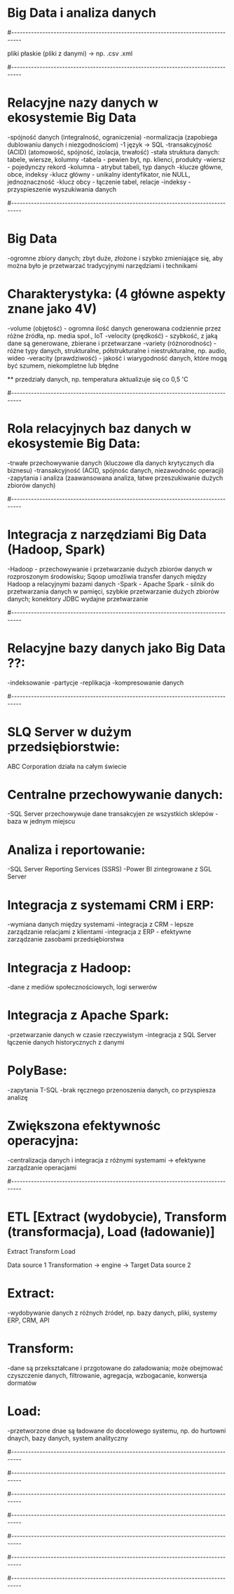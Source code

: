 # Big Data i analiza danych

#---------------------------------------------------------------------------------

pliki płaskie (pliki z danymi) -> np.  .csv .xml

#---------------------------------------------------------------------------------

# Relacyjne nazy danych w ekosystemie Big Data
-spójność danych (integralność, ograniczenia)
-normalizacja (zapobiega dublowaniu danych i niezgodnościom)
-1 język -> SQL
-transakcyjność (ACID) (atomowość, spójność, izolacja, trwałość)
-stała struktura danych: tabele, wiersze, kolumny
    -tabela - pewien byt, np. klienci, produkty
    -wiersz - pojedynczy rekord
    -kolumna - atrybut tabeli, typ danych
-klucze główne, obce, indeksy
    -klucz główny - unikalny identyfikator, nie NULL, jednoznaczność
    -klucz obcy - łączenie tabel, relacje
    -indeksy - przyspieszenie wyszukiwania danych

#---------------------------------------------------------------------------------

# Big Data
-ogromne zbiory danych; zbyt duże, złożone i szybko zmieniające się, aby można było je przetwarzać tradycyjnymi narzędziami i technikami

# Charakterystyka: (4 główne aspekty znane jako 4V)
-volume (objętość) - ogromna ilość danych generowana codziennie przez różne źródła, np. media społ., IoT
-velocity (prędkość) - szybkość, z jaką dane są generowane, zbierane i przetwarzane
-variety (różnorodnośc) - różne typy danych, strukturalne, półstrukturalne i niestrukturalne, np. audio, wideo
-veracity (prawdziwość) - jakość i wiarygodność danych, które mogą być szumem, niekompletne lub błędne


**
przedziały danych, np. temperatura aktualizuje się co 0,5 'C

#---------------------------------------------------------------------------------

# Rola relacyjnych baz danych w ekosystemie Big Data:
-trwałe przechowywanie danych (kluczowe dla danych krytycznych dla biznesu)
-transakcyjność (ACID, spójnośc danych, niezawodnośc operacji)
-zapytania i analiza (zaawansowana analiza, łatwe przeszukiwanie dużych zbiorów danych)

#---------------------------------------------------------------------------------

# Integracja z narzędziami Big Data (Hadoop, Spark)
-Hadoop - przechowywanie i przetwarzanie dużych zbiorów danych w rozproszonym środowisku; Sqoop umożliwia transfer danych między Hadoop a relacyjnymi bazami danych
-Spark - Apache Spark - silnik do przetwarzania danych w pamięci, szybkie przetwarzanie dużych zbiorów danych; konektory JDBC wydajne przetwarzanie

#---------------------------------------------------------------------------------

# Relacyjne bazy danych jako Big Data ??:
-indeksowanie
-partycje
-replikacja
-kompresowanie danych

#---------------------------------------------------------------------------------

# SLQ Server w dużym przedsiębiorstwie:

ABC Corporation działa na całym świecie

# Centralne przechowywanie danych:
-SQL Server przechowywuje dane transakcyjen ze wszystkich sklepów
-baza w jednym miejscu

# Analiza i reportowanie:
-SQL Server Reporting Services (SSRS)
-Power BI zintegrowane z SGL Server

# Integracja z systemami CRM i ERP:
-wymiana danych między systemami
-integracja z CRM - lepsze zarządzanie relacjami z klientami
-integracja z ERP - efektywne zarządzanie zasobami przedsiębiorstwa

# Integracja z Hadoop:
-dane z mediów społecznościowych, logi serwerów

# Integracja z Apache Spark:
-przetwarzanie danych w czasie rzeczywistym
-integracja z SQL Server łączenie danych historycznych z danymi

# PolyBase:
-zapytania T-SQL
-brak ręcznego przenoszenia danych, co przyspiesza analizę

# Zwiększona efektywnośc operacyjna:
-centralizacja danych i integracja z różnymi systemami -> efektywne zarządzanie operacjami


#---------------------------------------------------------------------------------

# ETL [Extract (wydobycie), Transform (transformacja), Load (ładowanie)]

Extract               Transform               Load

Data source 1       Transformation
                ->      engine        ->     Target
Data source 2


# Extract: 
-wydobywanie danych z różnych źródeł, np. bazy danych, pliki, systemy ERP, CRM, API
# Transform: 
-dane są przekształcane i przgotowane do załadowania; może obejmować czyszczenie danych, filtrowanie, agregacja, wzbogacanie, konwersja dormatów
# Load: 
-przetworzone dnae są ładowane do docelowego systemu, np. do hurtowni dnaych, bazy danych, system analityczny

#---------------------------------------------------------------------------------



#---------------------------------------------------------------------------------



#---------------------------------------------------------------------------------



#---------------------------------------------------------------------------------



#---------------------------------------------------------------------------------



#---------------------------------------------------------------------------------



#---------------------------------------------------------------------------------